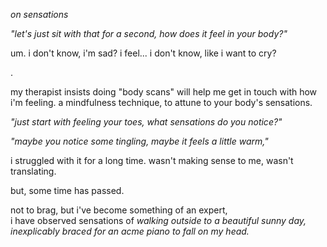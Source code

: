 *on sensations* 

*"let's just sit with that for a second, how does it feel in your body?"* 

um. i don't know, i'm sad? i feel... i don't know, like i want to cry?  

.  

my therapist insists doing "body scans" will help me get in touch with how i'm feeling. a mindfulness technique, to attune to your body's sensations.

*"just start with feeling your toes, what sensations do you notice?"* 

*"maybe you notice some tingling, maybe it feels a little warm,"*

i struggled with it for a long time. wasn't making sense to me, wasn't translating.  

but, some time has passed.  

not to brag, but i've become something of an expert,  
i have observed sensations of *walking outside to a beautiful sunny day, inexplicably braced for an acme piano to fall on my head.*
